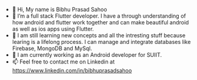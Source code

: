- 👋 Hi, My name is Bibhu Prasad Sahoo
- 👀 I’m a full stack Flutter developer. I have a through understanding of how android and flutter work together and can make beautiful android as well as ios apps using Flutter.
- 🌱 I am still learning new concepts and all the intresting stuff because learing is a lifelong process. I can manage and integrate databases like Firebase, MongoDB and MySql.
- 💞️ I am currently working as an Android developer for SUIIT.
- 📫 Feel free to contact me on Linkedin at https://www.linkedin.com/in/bibhuprasadsahoo 

<!---
Bibhuprasad740/Bibhuprasad740 is a ✨ special ✨ repository because its `README.md` (this file) appears on your GitHub profile.
You can click the Preview link to take a look at your changes.
--->
